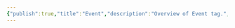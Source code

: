 ```yaml
---
{"publish":true,"title":"Event","description":"Overview of Event tag.","cssclasses":"mado-heading"}
---
```


